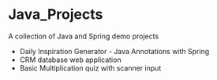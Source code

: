 # Java_Projects
A collection of Java and Spring demo projects
* Daily Inspiration Generator - Java Annotations with Spring
* CRM database web application 
* Basic Multiplication quiz with scanner input
